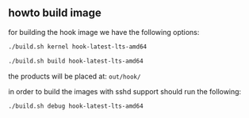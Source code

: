 ## howto build image

for building the hook image we have the following options:

```bash
./build.sh kernel hook-latest-lts-amd64
```

```bash
./build.sh build hook-latest-lts-amd64
```

the products will be placed at: `out/hook/`

in order to build the images with sshd support should run the following:

```bash
./build.sh debug hook-latest-lts-amd64
```
